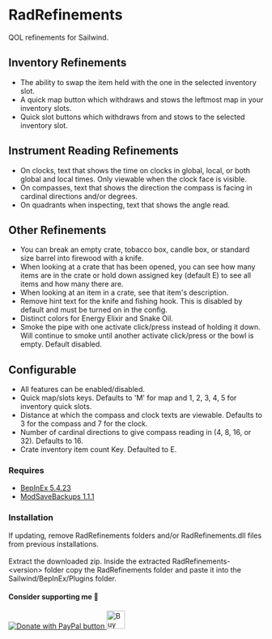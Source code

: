 # RadRefinements

QOL refinements for Sailwind.

## Inventory Refinements

* The ability to swap the item held with the one in the selected inventory slot.
* A quick map button which withdraws and stows the leftmost map in your inventory slots.
* Quick slot buttons which withdraws from and stows to the selected inventory slot.

## Instrument Reading Refinements

* On clocks, text that shows the time on clocks in global, local, or both global and local times. Only viewable when the clock face is visible. 
* On compasses, text that shows the direction the compass is facing in cardinal directions and/or degrees.
* On quadrants when inspecting, text that shows the angle read.

## Other Refinements

* You can break an empty crate, tobacco box, candle box, or standard size barrel into firewood with a knife.
* When looking at a crate that has been opened, you can see how many items are in the crate or hold down assigned key (default E) to see all items and how many there are.
* When looking at an item in a crate, see that item's description.
* Remove hint text for the knife and fishing hook. This is disabled by default and must be turned on in the config.
* Distinct colors for Energy Elixir and Snake Oil.
* Smoke the pipe with one activate click/press instead of holding it down. Will continue to smoke until another activate click/press or the bowl is empty. Default disabled.

## Configurable

* All features can be enabled/disabled.
* Quick map/slots keys. Defaults to 'M' for map and 1, 2, 3, 4, 5 for inventory quick slots.
* Distance at which the compass and clock texts are viewable. Defaults to 3 for the compass and 7 for the clock.
* Number of cardinal directions to give compass reading in (4, 8, 16, or 32). Defaults to 16.
* Crate inventory item count Key. Defaulted to E.

### Requires

* [BepInEx 5.4.23](https://github.com/BepInEx/BepInEx/releases)
* [ModSaveBackups 1.1.1](https://thunderstore.io/c/sailwind/p/RadDude/ModSaveBackups/)

### Installation

If updating, remove RadRefinements folders and/or RadRefinements.dll files from previous installations.  
<br>
Extract the downloaded zip. Inside the extracted RadRefinements-\<version\> folder copy the RadRefinements folder and paste it into the Sailwind/BepInEx/Plugins folder.  

#### Consider supporting me 🤗

<a href='https://www.paypal.com/donate/?business=WKY25BB3TSH6E&no_recurring=0&item_name=Thank+you+for+your+support%21+I%27m+glad+you+are+enjoying+my+mods%21&currency_code=USD' target='_blank'><img src="https://www.paypalobjects.com/en_US/i/btn/btn_donate_LG.gif" border="0" alt="Donate with PayPal button" />
<a href='https://ko-fi.com/S6S11DDLMC' target='_blank'><img height='36' style='border:0px;height:36px;' src='https://storage.ko-fi.com/cdn/kofi6.png?v=6' border='0' alt='Buy Me a Coffee at ko-fi.com' /></a>